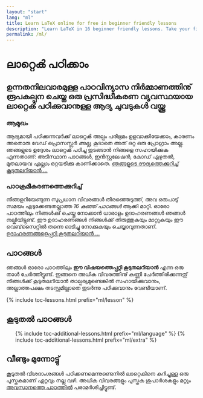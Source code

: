 ```yaml
---
layout: "start"
lang: "ml"
title: Learn LaTeX online for free in beginner friendly lessons
description: "Learn LaTeX in 16 beginner friendly lessons. Take your first steps with LaTeX, a document preparation system designed to produce high-quality typeset output."
permalink: /ml/
---
```


# ലാറ്റെൿ പഠിക്കാം

<h2 class="heading__introduction">ഉന്നതനിലവാരമുള്ള പാഠവിന്യാസ നിര്‍മ്മാണത്തിനു് രൂപകല്പന ചെയ്ത ഒരു പ്രസിദ്ധീകരണ വ്യവസ്ഥയായ ലാറ്റെൿ പഠിക്കുവാനുള്ള ആദ്യ ചുവടുകൾ വയ്ക്കൂ </h2>

<div
  class="text-columns">
  <section>
    <h3 class="text-columns__heading">ആമുഖം</h3>
    <p>ആദ്യമായി പഠിക്കുന്നവര്‍ക്ക് ലാറ്റെൿ അല്പം പരിഭ്രമം ഉളവാക്കിയേക്കാം, കാരണം അതൊരു വേഡ് പ്രൊസസ്സർ <em>അല്ല</em>, കൂടാതെ
    അത് ഒറ്റ ഒരു പ്രോഗ്രാം അല്ല. ഞങ്ങളുടെ ഉദ്ദേശം ലാറ്റെൿ പഠിച്ചു തുടങ്ങാൻ നിങ്ങളെ സഹായിക്കുക എന്നതാണ്:  അടിസ്ഥാന പാഠങ്ങൾ,  ഇന്‍സ്റ്റലേഷൻ,  കോഡ് എഴുതൽ, മുതലായവ <em>എല്ലാം</em> ഒറ്റയടിക്കു കാണിക്കാതെ. <a href="./mission">ഞങ്ങളുടെ ദൗദ്യത്തെക്കുറിച്ച് കൂടുതലറിയാൻ &hellip;</a></p>
  </section>
  <section>
    <h3 class="text-columns__heading">പാഠക്രമീകരണത്തെക്കുറിച്ച്</h3>
      <p>നിങ്ങളറിയേണ്ടുന്ന സുപ്രധാന വിവരങ്ങൾ തിരഞ്ഞെടുത്ത്, അവ ഒരുപാടു് സമയം എടുക്കേണ്ടതല്ലാത്ത <em>16 കുഞ്ഞ് പാഠങ്ങൾ</em> ആക്കി മാറ്റി. ഓരോ പാഠത്തിലും നിങ്ങള്‍ക്കു് ചെയ്തു നോക്കാൻ ധാരാളം ഉദാഹരണങ്ങൾ ഞങ്ങൾ നല്കിയിട്ടുണ്ട്. ഈ ഉദാഹരണങ്ങൾ നിങ്ങള്‍ക്ക് തിരുത്തുകയും മാറ്റുകയും ഈ വെബ്‌സൈറ്റിൽ തന്നെ ഓടിച്ചു നോക്കുകയും ചെയ്യാവുന്നതാണ്. <a href="./help#examples">ഉദാഹരണങ്ങളെപ്പറ്റി കൂടുതലറിയാൻ &hellip;</a></p>
  </section>
</div>

<h2 class="heading__toc" id="toc">പാഠങ്ങൾ</h2>

<p class="paragraph__toc">ഞങ്ങൾ ഓരോ പാഠത്തിലും <b>ഈ വിഷയത്തെപ്പറ്റി കൂടുതലറിയാൻ</b> എന്ന ഒരു താള്‍ ചേര്‍ത്തിട്ടുണ്ട്. ഇങ്ങനെ അധിക വിവരത്തിനു് കണ്ണി ചേര്‍ത്തിരിക്കുന്നതു് നിങ്ങള്‍ക്ക് കൂടുതലറിയാൻ താല്പര്യമുണ്ടെങ്കിൽ സഹായിക്കുവാനും, അല്ലാത്തപക്ഷം തടസ്സമില്ലാതെ തുടര്‍ന്നു പഠിക്കുവാനും വേണ്ടിയാണ്. </p>

{% include toc-lessons.html prefix="ml/lesson" %}

<h2 class="heading__toc">കൂടുതൽ പാഠങ്ങള്‍</h2>
<ul class="lessons-toc">
  {% include toc-additional-lessons.html prefix="ml/language" %}
  {% include toc-additional-lessons.html prefix="ml/extra" %}
</ul>

## വീണ്ടും മുന്നോട്ടു്

കൂടുതൽ വിശദാംശങ്ങൾ പഠിക്കണമെന്നുണ്ടെനിൽ ലാറ്റെകിനെ കുറിച്ചുള്ള ഒരു പുസ്തകമാണ് ഏറ്റവും നല്ല വഴി. അധിക വിവരങ്ങളും പുസ്തക ശുപാര്‍ശകളും മറ്റും [അവസാനത്തെ പാഠത്തിൽ](./lesson-16) പരാമര്‍ശിച്ചിട്ടുണ്ട്.

